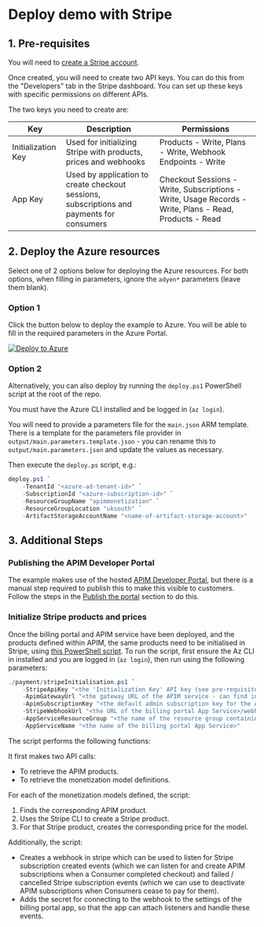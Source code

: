 # Deploy demo with Stripe

## 1. Pre-requisites

You will need to [create a Stripe account](https://dashboard.stripe.com/register).

Once created, you will need to create two API keys. You can do this from the "Developers" tab in the Stripe dashboard. You can set up these keys with specific permissions on different APIs.

The two keys you need to create are:

| Key                | Description                                                                               | Permissions                                                             |
|--------------------|-------------------------------------------------------------------------------------------|-------------------------------------------------------------------------|
| Initialization Key | Used for initializing Stripe with products, prices and webhooks                           | Products - Write, Plans - Write, Webhook Endpoints - Write              |
| App Key            | Used by application to create checkout sessions, subscriptions and payments for consumers | Checkout Sessions - Write, Subscriptions - Write, Usage Records - Write, Plans - Read, Products - Read |

## 2. Deploy the Azure resources

Select one of 2 options below for deploying the Azure resources. For both options, when filling in parameters, ignore the `adyen*` parameters (leave them blank).

### Option 1

Click the button below to deploy the example to Azure. You will be able to fill in the required parameters in the Azure Portal.

[![Deploy to Azure](https://aka.ms/deploytoazurebutton)](https://portal.azure.com/#create/Microsoft.Template/uri/https%3A%2F%2Fraw.githubusercontent.com%microsoft%2Fazure-api-management-monetization%2Fmain%2Ftemplates%2main.json)

### Option 2

Alternatively, you can also deploy by running the `deploy.ps1` PowerShell script at the root of the repo.

You must have the Azure CLI installed and be logged in (`az login`).

You will need to provide a parameters file for the `main.json` ARM template. There is a template for the parameters file provider in `output/main.parameters.template.json` - you can rename this to `output/main.parameters.json` and update the values as necessary.

Then execute the `deploy.ps` script, e.g.:

```powershell
deploy.ps1 `
    -TenantId "<azure-ad-tenant-id>" `
    -SubscriptionId "<azure-subscription-id>" `
    -ResourceGroupName "apimmonetization" `
    -ResourceGroupLocation "uksouth" `
    -ArtifactStorageAccountName "<name-of-artifact-storage-account>"
```

## 3. Additional Steps

### Publishing the APIM Developer Portal

The example makes use of the hosted [APIM Developer Portal](https://docs.microsoft.com/en-us/azure/api-management/api-management-howto-developer-portal-customize), but there is a manual step required to publish this to make this visible to customers. Follow the steps in the [Publish the portal](https://docs.microsoft.com/en-us/azure/api-management/api-management-howto-developer-portal-customize#publish) section to do this.

### Initialize Stripe products and prices

Once the billing portal and APIM service have been deployed, and the products defined within APIM, the same products need to be initialised in Stripe, using [this PowerShell script](../payment/stripeInitialisation.ps1). To run the script, first ensure the Az CLI in installed and you are logged in (`az login`), then run using the following parameters:

```powershell
./payment/stripeInitialisation.ps1 `
    -StripeApiKey "<the 'Initialization Key' API key (see pre-requisites)>" `
    -ApimGatewayUrl "<the gateway URL of the APIM service - can find in Azure Portal>" `
    -ApimSubscriptionKey "<the default admin subscription key for the APIM service - can find in Azure Portal>" `
    -StripeWebhookUrl "<the URL of the billing portal App Service>/webhook/stripe" `
    -AppServiceResourceGroup "<the name of the resource group containing the billing portal App Service>" `
    -AppServiceName "<the name of the billing portal App Service>"
```

The script performs the following functions:

It first makes two API calls:

- To retrieve the APIM products.
- To retrieve the monetization model definitions.

For each of the monetization models defined, the script:

1. Finds the corresponding APIM product.
2. Uses the Stripe CLI to create a Stripe product.
3. For that Stripe product, creates the corresponding price for the model.
   
Additionally, the script:
- Creates a webhook in stripe which can be used to listen for Stripe subscription created events (which we can listen for and create APIM subscriptions when a Consumer completed checkout) and failed / cancelled Stripe subscription events (which we can use to deactivate APIM subscriptions when Consumers cease to pay for them).
- Adds the secret for connecting to the webhook to the settings of the billing portal app, so that the app can attach listeners and handle these events.